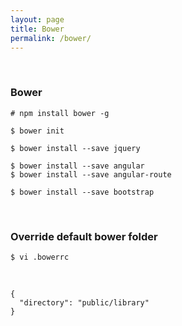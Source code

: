 ```yaml
---
layout: page
title: Bower
permalink: /bower/
---
```


<br/>


### Bower

    # npm install bower -g

    $ bower init

    $ bower install --save jquery

    $ bower install --save angular
    $ bower install --save angular-route

    $ bower install --save bootstrap


<br/>

### Override default bower folder

    $ vi .bowerrc

<br/>

    {
      "directory": "public/library"
    }
